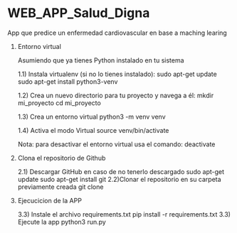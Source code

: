 # WEB_APP_Salud_Digna
App  que predice un enfermedad cardiovascular en base a maching learing 

1) Entorno virtual 
    
    Asumiendo que ya tienes Python instalado en tu sistema
  
    1.1) Instala virtualenv (si no lo tienes instalado): 
        sudo apt-get update 
        sudo apt-get install python3-venv
  
    1.2) Crea un nuevo directorio para tu proyecto y navega a él:
        mkdir mi_proyecto
        cd mi_proyecto
  
    1.3) Crea un entorno virtual
        python3 -m venv venv
   
    1.4) Activa el modo Virtual 
        source venv/bin/activate
   
    Nota: para desactivar el entorno virtual usa el comando: deactivate

2) Clona el repositorio de Github     
    
    2.1) Descargar GitHub en caso de no tenerlo descargado
         sudo apt-get update
         sudo apt-get install git
   2.2)Clonar el repositorio en su carpeta previamente creada
         git clone

3) Ejecucicion de la APP

   3.3) Instale el archivo requirements.txt
        pip install -r requirements.txt
   3.3) Ejecute la app
        python3 run.py
